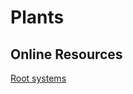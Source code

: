 # Plants
## Online Resources
[Root systems](https://images.wur.nl/digital/collection/coll13/search?fbclid=IwAR01umMc2NEG00NP2IRyv1ezATk87qNVPHWcGU6oSzCCaEkYXEaZgRHiBNI)